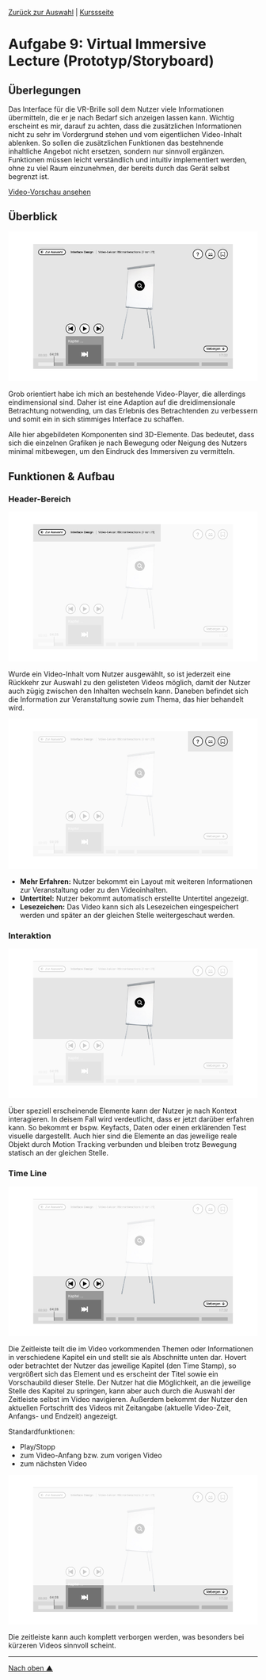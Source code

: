 [Zurück zur Auswahl](https://gionegel.github.io/IFD-WiSe20-21/) | [Kurssseite](https://webuser.hs-furtwangen.de/~rag/lehre/WiSe20-21/IFD/Kursinhalt/Team/)

# Aufgabe 9: Virtual Immersive Lecture (Prototyp/Storyboard)

## Überlegungen

Das Interface für die VR-Brille soll dem Nutzer viele Informationen übermitteln, die er je nach Bedarf sich anzeigen lassen kann. Wichtig erscheint es mir, darauf zu achten, dass die zusätzlichen Informationen nicht zu sehr im Vordergrund stehen und vom eigentlichen Video-Inhalt ablenken. So sollen die zusätzlichen Funktionen  das bestehnende inhaltliche Angebot nicht ersetzen, sondern nur sinnvoll ergänzen. Funktionen müssen leicht verständlich und intuitiv implementiert werden, ohne zu viel Raum einzunehmen, der bereits durch das Gerät selbst begrenzt ist.

[Video-Vorschau ansehen](https://youtu.be/E2yWDuUJsdM)


## Überblick

![1](task-9-img-1.jpg)

Grob orientiert habe ich mich an bestehende Video-Player, die allerdings eindimensional sind. Daher ist eine Adaption auf die dreidimensionale Betrachtung notwending, um das Erlebnis des Betrachtenden zu verbessern und somit ein in sich stimmiges Interface zu schaffen.

Alle hier abgebildeten Komponenten sind 3D-Elemente. Das bedeutet, dass sich die einzelnen Grafiken je nach Bewegung oder Neigung des Nutzers minimal mitbewegen, um den Eindruck des Immersiven zu vermitteln.

## Funktionen & Aufbau

### Header-Bereich

![2](task-9-img-2.jpg)

Wurde ein Video-Inhalt vom Nutzer ausgewählt, so ist jederzeit eine Rückkehr zur Auswahl zu den gelisteten Videos möglich, damit der Nutzer auch zügig zwischen den Inhalten wechseln kann. Daneben befindet sich die Information zur Veranstaltung sowie zum Thema, das hier behandelt wird. 

![3](task-9-img-3.jpg)

* **Mehr Erfahren:** Nutzer bekommt ein Layout mit weiteren Informationen zur Veranstaltung oder zu den Videoinhalten.
* **Untertitel:** Nutzer bekommt automatisch erstellte Untertitel angezeigt.
* **Lesezeichen:** Das Video kann sich als Lesezeichen eingespeichert werden und später an der gleichen Stelle weitergeschaut werden.

### Interaktion

![4](task-9-img-4.jpg)

Über speziell erscheinende Elemente kann der Nutzer je nach Kontext interagieren. In deisem Fall wird verdeutlicht, dass er jetzt darüber erfahren kann. So bekommt er bspw. Keyfacts, Daten oder einen erklärenden Test visuelle dargestellt. Auch hier sind die Elemente an das jeweilige reale Objekt durch Motion Tracking verbunden und bleiben trotz Bewegung statisch an der gleichen Stelle.  

### Time Line

![5](task-9-img-5.jpg)

Die Zeitleiste teilt die im Video vorkommenden Themen oder Informationen in verschiedene Kapitel ein und stellt sie als Abschnitte unten dar. Hovert oder betrachtet der Nutzer das jeweilige Kapitel (den Time Stamp), so vergrößert sich das Element und es erscheint der Titel sowie ein Vorschaubild dieser Stelle. Der Nutzer hat die Möglichkeit, an die jeweilige Stelle des Kapitel zu springen, kann aber auch durch die Auswahl der Zeitleiste selbst im Video navigieren. Außerdem bekommt der Nutzer den aktuellen Fortschritt des Videos mit Zeitangabe (aktuelle Video-Zeit, Anfangs- und Endzeit) angezeigt.

Standardfunktionen:
* Play/Stopp
* zum Video-Anfang bzw. zum vorigen Video
* zum nächsten Video

![6](task-9-img-6.jpg)

Die zeitleiste kann auch komplett verborgen werden, was besonders bei kürzeren Videos sinnvoll scheint.



---
[Nach oben &#x25B2;](#top)
